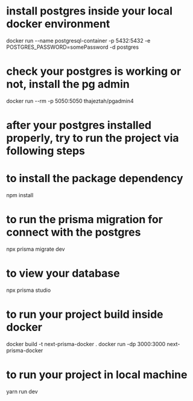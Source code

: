 # install postgres inside your local docker environment
docker run --name postgresql-container -p 5432:5432 -e POSTGRES_PASSWORD=somePassword -d postgres

# check your postgres is working or not, install the pg admin
docker run --rm -p 5050:5050 thajeztah/pgadmin4

# after your postgres installed properly, try to run the project via following steps

# to install the package dependency
npm install

# to run the prisma migration for connect with the postgres
npx prisma migrate dev

# to view your database 
npx prisma studio

# to run your project build inside docker
docker build -t next-prisma-docker .
docker run -dp 3000:3000 next-prisma-docker

# to run your project in local machine
yarn run dev